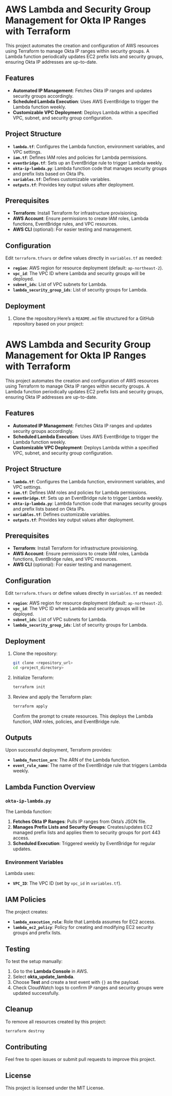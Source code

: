 # AWS Lambda and Security Group Management for Okta IP Ranges with Terraform

This project automates the creation and configuration of AWS resources using Terraform to manage Okta IP ranges within security groups. A Lambda function periodically updates EC2 prefix lists and security groups, ensuring Okta IP addresses are up-to-date.

## Features

- **Automated IP Management**: Fetches Okta IP ranges and updates security groups accordingly.
- **Scheduled Lambda Execution**: Uses AWS EventBridge to trigger the Lambda function weekly.
- **Customizable VPC Deployment**: Deploys Lambda within a specified VPC, subnet, and security group configuration.

## Project Structure

- **`lambda.tf`**: Configures the Lambda function, environment variables, and VPC settings.
- **`iam.tf`**: Defines IAM roles and policies for Lambda permissions.
- **`eventbridge.tf`**: Sets up an EventBridge rule to trigger Lambda weekly.
- **`okta-ip-lambda.py`**: Lambda function code that manages security groups and prefix lists based on Okta IPs.
- **`variables.tf`**: Defines customizable variables.
- **`outputs.tf`**: Provides key output values after deployment.

## Prerequisites

- **Terraform**: Install Terraform for infrastructure provisioning.
- **AWS Account**: Ensure permissions to create IAM roles, Lambda functions, EventBridge rules, and VPC resources.
- **AWS CLI** (optional): For easier testing and management.

## Configuration

Edit `terraform.tfvars` or define values directly in `variables.tf` as needed:

- **`region`**: AWS region for resource deployment (default: `ap-northeast-2`).
- **`vpc_id`**: The VPC ID where Lambda and security groups will be deployed.
- **`subnet_ids`**: List of VPC subnets for Lambda.
- **`lambda_security_group_ids`**: List of security groups for Lambda.

## Deployment

1. Clone the repository:Here’s a `README.md` file structured for a GitHub repository based on your project:

# AWS Lambda and Security Group Management for Okta IP Ranges with Terraform

This project automates the creation and configuration of AWS resources using Terraform to manage Okta IP ranges within security groups. A Lambda function periodically updates EC2 prefix lists and security groups, ensuring Okta IP addresses are up-to-date.

## Features

- **Automated IP Management**: Fetches Okta IP ranges and updates security groups accordingly.
- **Scheduled Lambda Execution**: Uses AWS EventBridge to trigger the Lambda function weekly.
- **Customizable VPC Deployment**: Deploys Lambda within a specified VPC, subnet, and security group configuration.

## Project Structure

- **`lambda.tf`**: Configures the Lambda function, environment variables, and VPC settings.
- **`iam.tf`**: Defines IAM roles and policies for Lambda permissions.
- **`eventbridge.tf`**: Sets up an EventBridge rule to trigger Lambda weekly.
- **`okta-ip-lambda.py`**: Lambda function code that manages security groups and prefix lists based on Okta IPs.
- **`variables.tf`**: Defines customizable variables.
- **`outputs.tf`**: Provides key output values after deployment.

## Prerequisites

- **Terraform**: Install Terraform for infrastructure provisioning.
- **AWS Account**: Ensure permissions to create IAM roles, Lambda functions, EventBridge rules, and VPC resources.
- **AWS CLI** (optional): For easier testing and management.

## Configuration

Edit `terraform.tfvars` or define values directly in `variables.tf` as needed:

- **`region`**: AWS region for resource deployment (default: `ap-northeast-2`).
- **`vpc_id`**: The VPC ID where Lambda and security groups will be deployed.
- **`subnet_ids`**: List of VPC subnets for Lambda.
- **`lambda_security_group_ids`**: List of security groups for Lambda.

## Deployment

1. Clone the repository:
   ```bash
   git clone <repository_url>
   cd <project_directory>
   ```

2. Initialize Terraform:
   ```bash
   terraform init
   ```

3. Review and apply the Terraform plan:
   ```bash
   terraform apply
   ```

   Confirm the prompt to create resources. This deploys the Lambda function, IAM roles, policies, and EventBridge rule.

## Outputs

Upon successful deployment, Terraform provides:

- **`lambda_function_arn`**: The ARN of the Lambda function.
- **`event_rule_name`**: The name of the EventBridge rule that triggers Lambda weekly.

## Lambda Function Overview

### `okta-ip-lambda.py`

The Lambda function:

1. **Fetches Okta IP Ranges**: Pulls IP ranges from Okta’s JSON file.
2. **Manages Prefix Lists and Security Groups**: Creates/updates EC2 managed prefix lists and applies them to security groups for port 443 access.
3. **Scheduled Execution**: Triggered weekly by EventBridge for regular updates.

### Environment Variables

Lambda uses:

- **`VPC_ID`**: The VPC ID (set by `vpc_id` in `variables.tf`).

## IAM Policies

The project creates:

- **`lambda_execution_role`**: Role that Lambda assumes for EC2 access.
- **`lambda_ec2_policy`**: Policy for creating and modifying EC2 security groups and prefix lists.

## Testing

To test the setup manually:

1. Go to the **Lambda Console** in AWS.
2. Select **okta_update_lambda**.
3. Choose **Test** and create a test event with `{}` as the payload.
4. Check CloudWatch logs to confirm IP ranges and security groups were updated successfully.

## Cleanup

To remove all resources created by this project:

```bash
terraform destroy
```

## Contributing

Feel free to open issues or submit pull requests to improve this project.

## License

This project is licensed under the MIT License.
